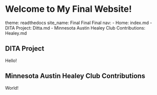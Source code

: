 # Welcome to My Final Website!
theme: readthedocs
site_name: Final Final Final
nav:
    - Home: index.md
    - DITA Project: Ditta.md
    - Minnesota Austin Healey Club Contributions: Healey.md
    
## DITA Project

Hello!

## Minnesota Austin Healey Club Contributions

World!   